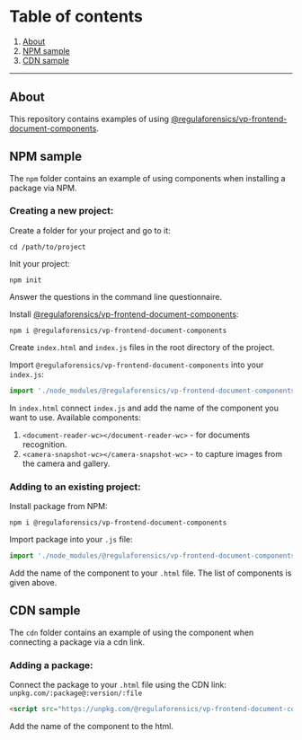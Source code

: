 # Table of сontents
1. [About](#about)
1. [NPM sample](#npm)
1. [CDN sample](#cdn)

---

<a name="about"></a>
## About

This repository contains examples of using [@regulaforensics/vp-frontend-document-components](https://www.npmjs.com/package/@regulaforensics/vp-frontend-document-components).

<a name="npm"></a>
## NPM sample

The ```npm``` folder contains an example of using components when installing a package via NPM.

### Creating a new project:

Create a folder for your project and go to it:

```
cd /path/to/project
```

Init your project:

```
npm init
```
Answer the questions in the command line questionnaire.

Install [@regulaforensics/vp-frontend-document-components](https://www.npmjs.com/package/@regulaforensics/vp-frontend-document-components):

```
npm i @regulaforensics/vp-frontend-document-components
```

Create ```index.html``` and ```index.js``` files in the root directory of the project.

Import ```@regulaforensics/vp-frontend-document-components``` into your ```index.js```:

```javascript
import './node_modules/@regulaforensics/vp-frontend-document-components/dist/main.js';
```

In ```index.html``` connect ```index.js``` and add the name of the component you want to use. Available components:

1. ```<document-reader-wc></document-reader-wc>``` - for documents recognition.
1. ```<camera-snapshot-wc></camera-snapshot-wc>``` - to capture images from the camera and gallery.

### Adding to an existing project:

Install package from NPM:

```
npm i @regulaforensics/vp-frontend-document-components
```

Import package into your ```.js``` file:

```javascript
import './node_modules/@regulaforensics/vp-frontend-document-components/dist/main.js';
```

Add the name of the component to your ```.html``` file. The list of components is given above.

<a name="cdn"></a>
## CDN sample

The ```cdn``` folder contains an example of using the component when connecting a package via a cdn link.

### Adding a package:

Connect the package to your ```.html``` file using the CDN link: ```unpkg.com/:package@:version/:file```

```html
<script src="https://unpkg.com/@regulaforensics/vp-frontend-document-components@0.0.1/dist/main.js"></script>
```

Add the name of the component to the html.